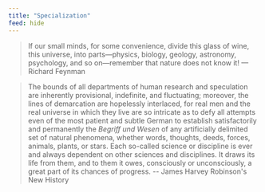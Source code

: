 ```yaml
---
title: "Specialization"
feed: hide
---
```


> If our small minds, for some convenience, divide this glass of wine, this universe, into parts—physics, biology, geology, astronomy, psychology, and so on—remember that nature does not know it! — Richard Feynman


> The bounds of all departments of human research and speculation are inherently provisional, indefinite, and fluctuating; moreover, the lines of demarcation are hopelessly interlaced, for real men and the real universe in which they live are so intricate as to defy all attempts even of the most patient and subtle German to establish satisfactorily and permanently the _Begriff und Wesen_ of any artificially delimited set of natural phenomena, whether words, thoughts, deeds, forces, animals, plants, or stars. Each so-called science or discipline is ever and always dependent on other sciences and disciplines. It draws its life from them, and to them it owes, consciously or unconsciously, a great part of its chances of progress. -- James Harvey Robinson's New History
